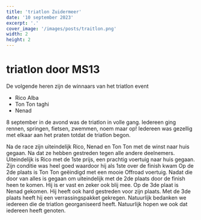 ```yaml
---
title: 'triatlon Zuidermeer'
date: '10 september 2023'
excerpt: '.'
cover_image: '/images/posts/traitlon.png'
width: 2
height: 2
---
```

# triatlon door MS13
De volgende heren zijn de winnaars van het triatlon event

- Rico Alba 
- Ton Ton taghi
- Nenad


8 september in de avond was de triatlon in volle gang. Iedereen ging rennen, springen, fietsen, zwemmen, noem maar op! Iedereen was gezellig met elkaar aan het praten totdat de triatlon begon.

Na de race zijn uiteindelijk Rico, Nenad en Ton Ton met de winst naar huis gegaan. Na dat ze hebben gestreden tegen alle andere deelnemers. Uiteindelijk is Rico met de 1ste prijs, een prachtig voertuig naar huis gegaan. Zijn conditie was heel goed waardoor hij als 1ste over de finish kwam
Op de 2de plaats is Ton Ton geëindigd met een mooie Offroad voertuig. Nadat die door van alles is gegaan om uiteindelijk met de 2de plaats door de finish heen te komen. Hij is er vast en zeker ook blij mee.
Op de 3de plaat is Nenad gekomen. Hij heeft ook hard gestreden voor zijn plaats. Met de 3de plaats heeft hij een verrassingspakket gekregen. Natuurlijk bedanken we iedereen die de triatlon georganiseerd heeft. Natuurlijk hopen we ook dat iedereen heeft genoten.
